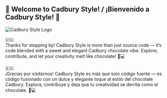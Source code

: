 ## 🎉 Welcome to Cadbury Style! / ¡Bienvenido a Cadbury Style! 🍫

![Cadbury Style Logo](https://upload.wikimedia.org/wikipedia/commons/b/bb/Cadbury_logo_new.jpg)

🇺🇸:  
Thanks for stopping by! Cadbury Style is more than just source code — it’s code blended with a sweet and elegant Cadbury chocolate vibe. Explore, contribute, and let your creativity melt like chocolate! 🍫💻

🇪🇸:  
¡Gracias por visitarnos! Cadbury Style es más que solo código fuente — es código fusionado con un dulce y elegante toque al estilo del chocolate Cadbury. Explora, contribuye y deja que tu creatividad se derrita como el chocolate. 🍫💻
